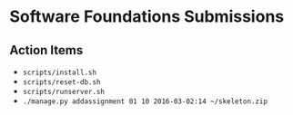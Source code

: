 # Software Foundations Submissions

## Action Items

- `scripts/install.sh`
- `scripts/reset-db.sh`
- `scripts/runserver.sh`
- `./manage.py addassignment 01 10 2016-03-02:14 ~/skeleton.zip`
